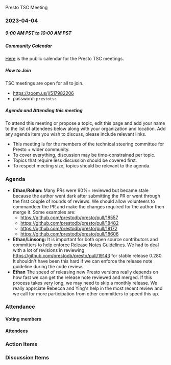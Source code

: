 Presto TSC Meeting

### 2023-04-04
##### 9:00 AM PST to 10:00 AM PST

##### Community Calendar

[Here](https://calendar.google.com/calendar/embed?src=linuxfoundation.org_vrjlva5b0u73ps75fvnv5sasi4%40group.calendar.google.com&ctz=America%2FChicago) is the public calendar for the Presto TSC meetings.

##### How to Join

TSC meetings are open for all to join.

* https://zoom.us/j/517982206
* password: `prestotsc`

##### Agenda and Attending this meeting

To attend this meeting or propose a topic, edit this page and add your name to the list of attendees below along with your organization and location. Add any agenda item you wish to discuss, please include relevant links.

* This meeting is for the members of the technical steering committee for Presto + wider community.
* To cover everything, discussion may be time-constrained per topic.
* Topics that require less discussion should be covered first.
* To respect meeting size, topics should be relevant to the agenda.

### Agenda
* **Ethan/Rohan:** Many PRs were 90%+ reviewed but became stale because the author went dark after submitting the PR or went through the first couple of rounds of reviews. We should allow volunteers to commandeer the PR and make the changes required for the author then merge it. Some examples are:
  - https://github.com/prestodb/presto/pull/18557
  - https://github.com/prestodb/presto/pull/18482
  - https://github.com/prestodb/presto/pull/18172
  - https://github.com/prestodb/presto/pull/18606
* **Ethan/Linsong:** It is important for both open source contributors and committers to help enforce [Release Notes Guidelines](https://github.com/prestodb/presto/wiki/Release-Notes-Guidelines). We had to deal with a lot of revisions in reviewing https://github.com/prestodb/presto/pull/19143 for stable release 0.280. It shouldn't have been this hard if we can enforce the release note guideline during the code review.
* **Ethan** The speed of releasing new Presto versions really depends on how fast we can get the release note reviewed and merged. If this process takes very long, we may need to skip a monthly release. We really apprciate Rebecca and Ying's help in the most recent review and we call for more participation from other committers to speed this up.

### Attendance
#### Voting members

#### Attendees

### Action Items

### Discussion Items
